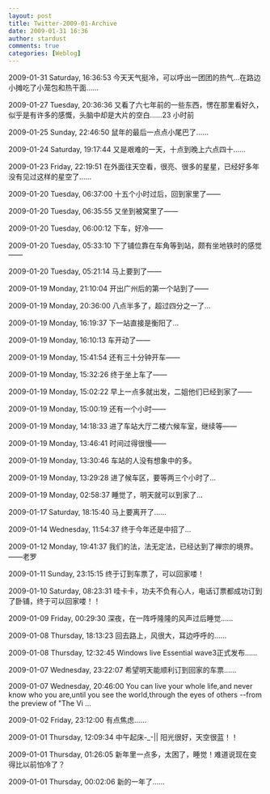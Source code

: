 ```yaml
---
layout: post
title: Twitter-2009-01-Archive
date: 2009-01-31 16:36
author: stardust
comments: true
categories: [Weblog]
---
```

2009-01-31 Saturday, 16:36:53 今天天气挺冷，可以呼出一团团的热气…在路边小摊吃了小笼包和热干面……

2009-01-27 Tuesday, 20:36:36 又看了六七年前的一些东西，愣在那里看好久，似乎是有许多的感慨，头脑中却是大片的空白……23 小时前

2009-01-25 Sunday, 22:46:50 鼠年的最后一点点小尾巴了……

2009-01-24 Saturday, 19:17:44 又是艰难的一天，十点到晚上六点四十……

2009-01-23 Friday, 22:19:51 在外面往天空看，很亮、很多的星星，已经好多年没有见过这样的星空了……

2009-01-20 Tuesday, 06:37:00 十五个小时过后，回到家里了——

2009-01-20 Tuesday, 06:35:55 又坐到被窝里了——

2009-01-20 Tuesday, 06:00:12 下车，好冷——

2009-01-20 Tuesday, 05:33:10 下了铺位靠在车角等到站，颇有坐地铁时的感觉——

2009-01-20 Tuesday, 05:21:14 马上要到了——

2009-01-19 Monday, 21:10:04 开出广州后的第一个站到了——

2009-01-19 Monday, 20:36:00 八点半多了，超过四分之一了…

2009-01-19 Monday, 16:19:37 下一站直接是衡阳了…

2009-01-19 Monday, 16:10:13 车开动了——

2009-01-19 Monday, 15:41:54 还有三十分钟开车——

2009-01-19 Monday, 15:32:26 终于坐上车了——

2009-01-19 Monday, 15:02:22 早上一点多就出发，二姐他们已经到家了——

2009-01-19 Monday, 15:00:19 还有一个小时——

2009-01-19 Monday, 14:18:33 进了车站大厅二楼六候车室，继续等——

2009-01-19 Monday, 13:46:41 时间过得很慢——

2009-01-19 Monday, 13:30:46 车站的人没有想象中的多。

2009-01-19 Monday, 13:29:28 进了候车区，要等两三个小时了…

2009-01-19 Monday, 02:58:37 睡觉了，明天就可以到家了…

2009-01-17 Saturday, 18:15:40 马上要离开了……

2009-01-14 Wednesday, 11:54:37 终于今年还是中招了…

2009-01-12 Monday, 19:41:37 我们的法，法无定法，已经达到了禅宗的境界。——老罗

2009-01-11 Sunday, 23:15:15 终于订到车票了，可以回家喽！

2009-01-10 Saturday, 08:23:31 哇卡卡，功夫不负有心人，电话订票都成功订到了卧铺，终于可以回家喽！！

2009-01-09 Friday, 00:29:30 深夜，在一阵呼隆隆的风声过后睡觉……

2009-01-08 Thursday, 18:13:23 回去路上，风很大，耳边呼呼的……

2009-01-08 Thursday, 12:32:45 Windows live Essential wave3正式发布……

2009-01-07 Wednesday, 23:22:07 希望明天能顺利订到回家的车票……

2009-01-07 Wednesday, 20:46:00 You can live your whole life,and never know who you are,until you see the world,through the eyes of others --from the preview of "The Vi ...

2009-01-02 Friday, 23:12:00 有点焦虑……

2009-01-01 Thursday, 12:09:34 中午起床-_-|| 阳光很好，天空很蓝！！

2009-01-01 Thursday, 01:26:05 新年里一点多，太困了，睡觉！难道说现在变得比以前怕冷了？

2009-01-01 Thursday, 00:02:06 新的一年了……
